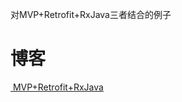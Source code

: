 对MVP+Retrofit+RxJava三者结合的例子

# 博客
[ MVP+Retrofit+RxJava](http://raindrops.club/2016/07/29/Mvp+Rxjava+Retrofit%E5%AE%9E%E6%88%98/)
